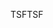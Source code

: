 <span data-ttu-id="2d0fa-101">TSF</span><span class="sxs-lookup"><span data-stu-id="2d0fa-101">TSF</span></span>